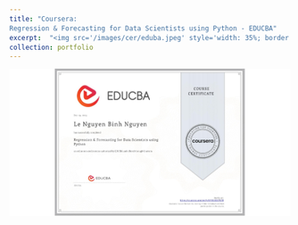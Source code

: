 ```yaml
---
title: "Coursera: 
Regression & Forecasting for Data Scientists using Python - EDUCBA"
excerpt:  "<img src='/images/cer/eduba.jpeg' style='width: 35%; border: 2px solid #000;'>"
collection: portfolio
---
```


![Google](/images/cer/eduba.jpeg)

